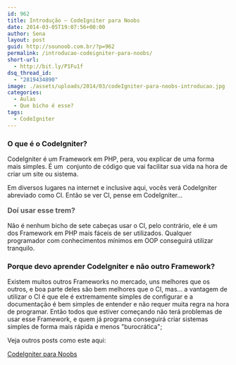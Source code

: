 ```yaml
---
id: 962
title: Introdução – CodeIgniter para Noobs
date: 2014-03-05T19:07:56+00:00
author: Sena
layout: post
guid: http://sounoob.com.br/?p=962
permalink: /introducao-codeigniter-para-noobs/
short-url:
  - http://bit.ly/P1Fu1f
dsq_thread_id:
  - "2819434890"
image: ./assets/uploads/2014/03/codeIgniter-para-noobs-introducao.jpg
categories:
  - Aulas
  - Que bicho é esse?
tags:
  - CodeIgniter
---
```

### O que é o CodeIgniter?

CodeIgniter é um Framework em PHP, pera, vou explicar de uma forma mais simples. É um  conjunto de código que vai facilitar sua vida na hora de criar um site ou sistema.

Em diversos lugares na internet e inclusive aqui, vocês verá CodeIgniter abreviado como CI. Então se ver CI, pense em CodeIgniter…<!--more-->

<span style="color: #555555; font-size: 16px; font-weight: bold; line-height: 24px;">Doí usar esse trem?<br /> </span>

Não é nenhum bicho de sete cabeças usar o CI, pelo contrário, ele é um dos Framework em PHP mais fáceis de ser utilizados. Qualquer programador com conhecimentos mínimos em OOP conseguirá utilizar tranquilo.

### Porque devo aprender CodeIgniter e não outro Framework?

Existem muitos outros Frameworks no mercado, uns melhores que os outros, e boa parte deles são bem melhores que o CI, mas… a vantagem de utilizar o CI é que ele é extremamente simples de configurar e a documentação é bem simples de entender e não requer muita regra na hora de programar. Então todos que estiver começando não terá problemas de usar esse Framework, e quem já programa conseguirá criar sistemas simples de forma mais rápida e menos "burocrática";

Veja outros posts como este aqui:
  
[CodeIgniter para Noobs](./codeigniter-para-noobs/ "CodeIgniter para Noobs")